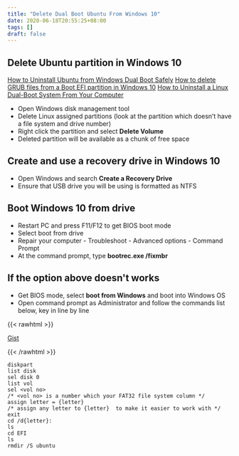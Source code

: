 ```yaml
---
title: "Delete Dual Boot Ubuntu From Windows 10"
date: 2020-06-18T20:55:25+08:00
tags: []
draft: false
---
```


## Delete Ubuntu partition in Windows 10
[How to Uninstall Ubuntu from Windows Dual Boot Safely](https://itsfoss.com/uninstall-ubuntu-linux-windows-dual-boot/)
[How to delete GRUB files from a Boot EFI partition in Windows 10](https://linuxbsdos.com/2015/09/05/how-to-delete-grub-files-from-a-boot-efi-partition-in-windows-10/)
[How to Uninstall a Linux Dual-Boot System From Your Computer](https://www.howtogeek.com/141818/how-to-uninstall-a-linux-dual-boot-system-from-your-computer/)

- Open Windows disk management tool
- Delete Linux assigned partitions (look at the partition which doesn’t have a file system and drive number) 
- Right click the partition and select **Delete Volume**
- Deleted partition will be available as a chunk of free space

## Create and use a recovery drive in Windows 10
- Open Windows and search **Create a Recovery Drive**
- Ensure that USB drive you will be using is formatted as NTFS

## Boot Windows 10 from drive
- Restart PC and press F11/F12 to get BIOS boot mode
- Select boot from drive
- Repair your computer - Troubleshoot - Advanced options - Command Prompt
- At the command prompt, type **bootrec.exe /fixmbr**

## If the option above doesn't works
- Get BIOS mode, select **boot from Windows** and boot into Windows OS
- Open command prompt as Administrator and follow the commands list below, key in line by line

{{< rawhtml >}}
  <p class="show-in-mobile">
    <a href="https://gist.github.com/luisychun/fa742f109e591c41babce6a7bd064ba6" target=_blank>Gist</a>
  </p>
{{< /rawhtml >}}

```shell
diskpart
list disk
sel disk 0
list vol
sel <vol no>
/* <vol no> is a number which your FAT32 file system column */
assign letter = {letter}
/* assign any letter to {letter}  to make it easier to work with */
exit
cd /d{letter}:
ls
cd EFI
ls
rmdir /S ubuntu
```